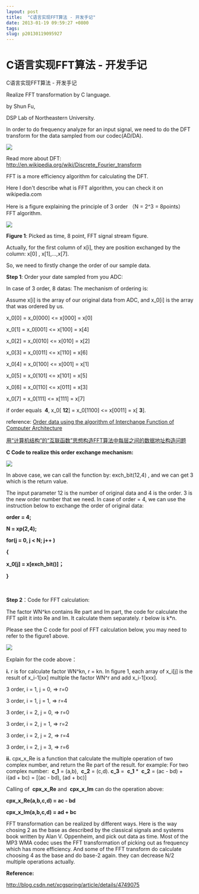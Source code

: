 ```yaml
---
layout: post
title:  "C语言实现FFT算法 - 开发手记"
date: 2013-01-19 09:59:27 +0800
tags: 
slug: p20130119095927
---
```


# C语言实现FFT算法 - 开发手记





C语言实现FFT算法 - 开发手记

Realize FFT transformation by C language.
  


 by Shun Fu,  
 

 DSP Lab of Northeastern University. 
 

  



 In order to do frequency analyze for an input signal, we need to do the DFT transform for the data sampled from our codec(AD/DA). 
 

![](https://img-my.csdn.net/uploads/201301/19/1358561399_8492.jpg)
  
 Read more about DFT:  
 <http://en.wikipedia.org/wiki/Discrete_Fourier_transform>


 FFT is a more efficiency algorithm for calculating the DFT. 
 

  



 Here I don't describe what is FFT algorithm, you can check it on wikipedia.com 
 

  



 Here is a figure explaining the principle of 3 order （N = 2^3 = 8points） FFT algorithm. 
 

  





  

![](https://img-blog.csdn.net/20140918114403218?watermark/2/text/aHR0cDovL2Jsb2cuY3Nkbi5uZXQvc29uaWN0bA==/font/5a6L5L2T/fontsize/400/fill/I0JBQkFCMA==/dissolve/70/gravity/SouthEast)
  

  



**Figure 1**: Picked as time, 8 point, FFT signal stream figure. 
 


  



 Actually, for the first column of x[i], they are position exchanged by the column: x[0] , x[1],...,x[7]. 
 

  



 So, we need to firstly change the order of our sample data.  
 

  



**Step 1**: Order your date sampled from you ADC: 
 

 In case of 3 order, 8 datas: The mechanism of ordering is:  
 

 Assume x[i] is the array of our original data from ADC, and x\_0[i] is the array that was ordered by us. 
 

 x\_0[0] = x\_0[000] <= x[000] = x[0] 
 

 x\_0[1] = x\_0[001] <= x[100] = x[4] 
 

 x\_0[2] = x\_0[010] <= x[010] = x[2] 
 

 x\_0[3] = x\_0[011] <= x[110] = x[6] 
 

 x\_0[4] = x\_0[100] <= x[001] = x[1] 
 

 x\_0[5] = x\_0[101] <= x[101] = x[5] 
 

 x\_0[6] = x\_0[110] <= x[011] = x[3] 
 

 x\_0[7] = x\_0[111] <= x[111] = x[7] 
 

 if order equals  
 **4**, x\_0[ 
 **12**] = x\_0[1100] <= x[0011] = x[ 
 **3**]. 
 

 reference: 
  [Order data using the algorithm of Interchange Function of Computer Architecture](http://blog.sina.com.cn/s/blog_55a4cddc0101883x.html)


[用“计算机结构”的“互联函数”思想构造FFT算法中每层之间的数据地址构造问题](http://blog.sina.com.cn/s/blog_55a4cddc0101883x.html)
  



  
 


**C Code to realize this order exchange mechanism:**


  



![](https://img-my.csdn.net/uploads/201301/19/1358561627_2088.jpg)
  



  



 In above case, we can call the function by: exch\_bit(12,4) , and we can get 3 which is the return value. 
 

  



 The input parameter 12 is the number of original data and 4 is the order. 3 is the new order number that we need. In case of order = 4, we can use the instruction below to exchange the order of original data:  
 

**order = 4;**


**N = xp(2,4);**


**for(j = 0, j < N; j++ )**


**{**


**x\_0[j] = x[exch\_bit()]；**


**}**


   
 

**Step 2**：Code for FFT calculation: 
 

  



 The factor WN^kn contains Re part and Im part, the code for calculate the FFT split it into Re and Im. It calculate them separately. r below is k\*n. 
 

  



 Please see the C code for pool of FFT calculation below, you may need to refer to the figure1 above. 
 

  



![](https://img-my.csdn.net/uploads/201301/19/1358561655_6033.jpg)
  

  



 Explain for the code above： 
 

**i.** r is for calculate factor WN^kn, r = kn. In figure 1, each array of x\_i[j] is the result of x\_i-1[xx] multiple the factor WN^r and add x\_i-1[xxx]. 
 

  



 3 order, i = 1, j = 0, => r=0 
 

 3 order, i = 1, j = 1, => r=4 
 

 3 order, i = 2, j = 0, => r=0 
 

 3 order, i = 2, j = 1, => r=2 
 

 3 order, i = 2, j = 2, => r=4 
 

 3 order, i = 2, j = 3, => r=6 
 

**ii.** cpx\_x\_Re is a function that calculate the multiple operation of two complex number, and return the Re part of the result. for example: For two complex number:  
 **c\_1** = (a,b),  
 **c\_2** = (c,d). 
 **c\_3** =  
 **c\_1** \*  
 **c\_2** = (ac - bd) + i(ad + bc) = [(ac - bd), (ad + bc)] 
 

 Calling of  
 **cpx\_x\_Re** and  
 **cpx\_x\_Im** can do the operation above: 
 

  



**cpx\_x\_Re(a,b,c,d) = ac - bd**


**cpx\_x\_Im(a,b,c,d) = ad + bc**








 FFT transformation can be realized by different ways. Here is the way chosing 2 as the base as described by the classical signals and systems book written by Alan V. Oppenheim, and pick out data as time. Most of the MP3 WMA codec uses the FFT transformation of picking out as frequency which has more efficiency. And some of the FFT transform do calculate choosing 4 as the base and do base-2 again. they can decrease N/2 multiple operations actually. 
 

  



**Reference:**


<http://blog.csdn.net/xcgspring/article/details/4749075>


   
 



